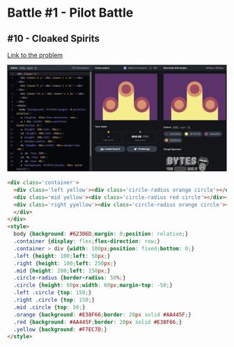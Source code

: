 # Battle #1 - Pilot Battle

## #10 - Cloaked Spirits

[Link to the problem](https://cssbattle.dev/play/10)

![result](../../Images/Battle%201/10-Cloaked%20Spirit.png)

```html
<div class='container'>
  <div class='left yellow'><div class='circle-radius orange circle'></div></div>
  <div class='mid yellow'><div class='circle-radius red circle'></div></div>
  <div class='right yyellow'><div class='circle-radius orange circle'></div>
  </div>
</div>
<style>
  body {background: #62306D;margin: 0;position: relative;}
  .container {display: flex;flex-direction: row;}
  .container > div {width: 100px;position: fixed;bottom: 0;}
  .left {height: 100;left: 50px;}
  .right {height: 100;left: 250px;}
  .mid {height: 200;left: 150px;}
  .circle-radius {border-radius: 50%;}
  .circle {height: 60px;width: 60px;margin-top: -50;}
  .left .circle {top: 150;}
  .right .circle {top: 150;}
  .mid .circle {top: 50;}
  .orange {background: #E38F66;border: 20px solid #AA445F;}
  .red {background: #AA445F;border: 20px solid #E38F66;}
  .yellow {background: #F7EC7D;}
</style>
```